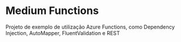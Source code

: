 # Medium Functions

Projeto de exemplo de utilização Azure Functions, como Dependency Injection, AutoMapper, FluentValidation e REST
